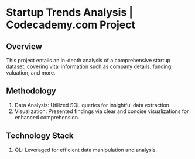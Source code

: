 <h1 >Startup Trends Analysis | Codecademy.com Project </h1>

## Overview

This project entails an in-depth analysis of a comprehensive startup dataset, covering vital information such as company details, funding, valuation, and more.

## Methodology

1. Data Analysis: Utilized SQL queries for insightful data extraction.
2. Visualization: Presented findings via clear and concise visualizations for enhanced comprehension.

## Technology Stack

1. QL: Leveraged for efficient data manipulation and analysis.
